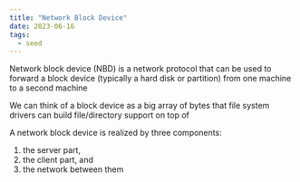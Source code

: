 ```yaml
---
title: "Network Block Device"
date: 2023-06-16
tags:
  - seed
---
```


Network block device (NBD) is a network protocol that can be used to forward a block device (typically a hard disk or partition) from one machine to a second machine

We can think of a block device as a big array of bytes that file system drivers can build file/directory support on top of

A network block device is realized by three components:

1. the server part,
2. the client part, and
3. the network between them
